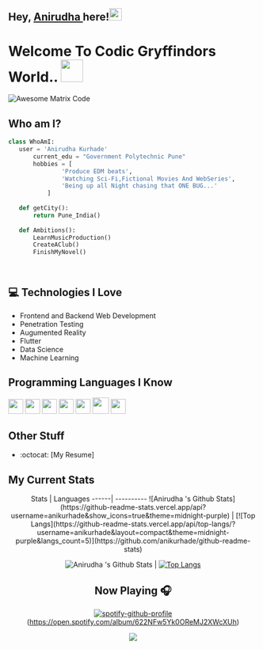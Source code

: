 ## Hey, [Anirudha ](https://www.linkedin.com/in/anirudha-kurhade/)  here!<img src="https://media.giphy.com/media/hvRJCLFzcasrR4ia7z/giphy.gif" width="25px">

<h1>Welcome To  Codic Gryffindors  World..  <img src="https://media.giphy.com/media/Js1Fd7ANot7Q7ZXEcb/giphy.gif" width="45px"> </h1>

<img src = 'https://github.com/anikurhade/anikurhade/blob/main/images/intro_Trim.gif' alt = 'Awesome Matrix Code' />


 ## Who am I?
 ```python
 class WhoAmI:
 	user = 'Anirudha Kurhade'
		current_edu = "Government Polytechnic Pune"
		hobbies = [
				'Produce EDM beats',
				'Watching Sci-Fi,Fictional Movies And WebSeries',
				'Being up all Night chasing that ONE BUG...'
			]
	
	def getCity():
		return Pune_India()
	
	def Ambitions():
		LearnMusicProduction()
		CreateAClub()
		FinishMyNovel()
		
	
 ```
 ## :computer: Technologies I Love

* Frontend and Backend Web Development
* Penetration Testing
* Augumented Reality
* Flutter
* Data Science
* Machine Learning

## Programming Languages I Know 
<img src = 'https://github.com/MarikIshtar007/MarikIshtar007/blob/master/images/c-original.svg' width='30' margin-right='15' /> <img src = 'https://github.com/MarikIshtar007/MarikIshtar007/blob/master/images/cpp.svg' width='30' margin-left='15'/> 
<img src = 'https://github.com/MarikIshtar007/MarikIshtar007/blob/master/images/html.svg' width='30' margin-left='15'/> 
<img src = 'https://github.com/MarikIshtar007/MarikIshtar007/blob/master/images/css.svg' width='30' margin-left='15'/> 
<img src = 'https://github.com/MarikIshtar007/MarikIshtar007/blob/master/images/js.svg' width='30' margin-left='15'/>
 <img src = 'https://github.com/MarikIshtar007/MarikIshtar007/blob/master/images/bootstrap.svg' width='33' margin-left='15'/>
 <img src = 'https://github.com/MarikIshtar007/MarikIshtar007/blob/master/images/sql.svg' width='30' margin-left='15'/> 
 
## Other Stuff
  - :octocat: [My Resume]
  
## My Current Stats
<div align="center">
Stats | Languages
------| ----------
![Anirudha 's Github Stats](https://github-readme-stats.vercel.app/api?username=anikurhade&show_icons=true&theme=midnight-purple) |  [![Top Langs](https://github-readme-stats.vercel.app/api/top-langs/?username=anikurhade&layout=compact&theme=midnight-purple&langs_count=5)](https://github.com/anikurhade/github-readme-stats)

![Anirudha 's Github Stats](https://github-readme-stats.vercel.app/api?username=anikurhade&show_icons=true&theme=midnight-purple) |  [![Top Langs](https://github-readme-stats.vercel.app/api/top-langs/?username=anikurhade&layout=compact&theme=midnight-purple&langs_count=5)](https://github.com/anikurhade/github-readme-stats)

## Now Playing 🎧
[![spotify-github-profile](https://spotify-github-profile.vercel.app/api/view?uid=ja0tf21fsaquua71ezhafa0v3&cover_image=true&theme=novatorem&bar_color=ffffff&bar_color_cover=true)](https://spotify-github-profile.vercel.app/api/view?uid=ja0tf21fsaquua71ezhafa0v3&redirect=true)(https://open.spotify.com/album/622NFw5Yk0OReMJ2XWcXUh)
<br/>
 
<p align='center'><img src='https://visitor-badge.laobi.icu/badge?page_id=anikurhade'></p>